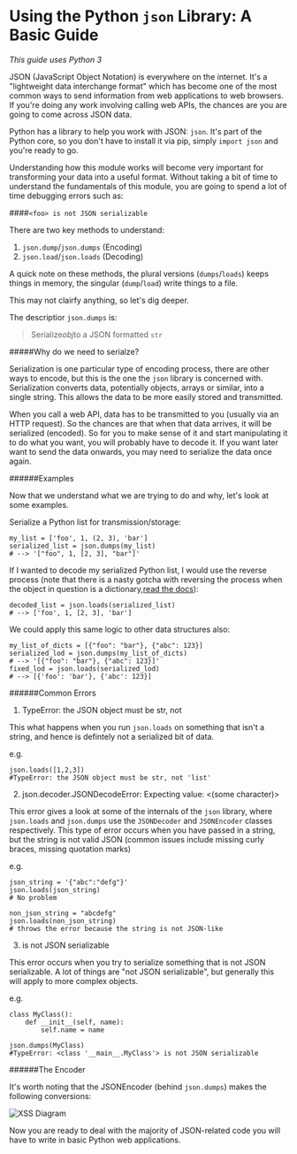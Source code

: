 # Using the Python `json` Library: A Basic Guide

*This guide uses Python 3*

JSON (JavaScript Object Notation) is everywhere on the internet. It's a "lightweight data interchange format"
which has become one of the most common ways to send information from web applications to web browsers. If you're
doing any work involving calling web APIs, the chances are you are going to come across JSON data.

Python has a library to help you work with JSON: `json`. It's part of the Python core, so you don't have to install
it via pip, simply `import json` and you're ready to go.

Understanding how this module works will become very important for transforming your data into a useful format. Without
taking a bit of time to understand the fundamentals of this module, you are going to spend a lot of time debugging
errors such as:

####`<foo> is not JSON serializable`


There are two key methods to understand:

1. `json.dump`/`json.dumps` (Encoding)
2. `json.load`/`json.loads` (Decoding)

A quick note on these methods, the plural versions (`dumps`/`loads`) keeps things in memory, the singular (`dump`/`load`)
write things to a file. 

This may not clairfy anything, so let's dig deeper. 

The descriptior `json.dumps` is: 

>Serialize*obj*to a JSON formatted `str`

#####Why do we need to serialze?

Serialization is one particular type of encoding process, there are other ways to encode, but this is the one the `json` library
is concerned with. Serialization converts data, potentially objects, arrays or similar, into a single string. This
allows the data to be more easily stored and transmitted. 

When you call a web API, data has to be transmitted to you (usually via an HTTP request). So the chances are that when
that data arrives, it will be serialized (encoded). So for you to make sense of it and start manipulating it to do what 
you want, you will probably have to decode it. If you want later want to send the data onwards, you may 
need to serialize the data once again. 

######Examples

Now that we understand what we are trying to do and why, let's look at some examples.

Serialize a Python list for transmission/storage:

```buildoutcfg
my_list = ['foo', 1, (2, 3), 'bar']
serialized_list = json.dumps(my_list)
# --> '["foo", 1, [2, 3], "bar"]'
```

If I wanted to decode my serialized Python list, I would use the reverse process (note that there is a nasty
gotcha with reversing the process when the object in question is a dictionary,[read the docs](https://docs.python.org/3/library/json.html)):

```buildoutcfg
decoded_list = json.loads(serialized_list)
# --> ['foo', 1, [2, 3], 'bar']

```

We could apply this same logic to other data structures also:

```buildoutcfg
my_list_of_dicts = [{"foo": "bar"}, {"abc": 123}]
serialized_lod = json.dumps(my_list_of_dicts)
# --> '[{"foo": "bar"}, {"abc": 123}]'
fixed_lod = json.loads(serialized_lod)
# --> [{'foo': 'bar'}, {'abc': 123}]
```

######Common Errors

1. TypeError: the JSON object must be str, not <data structure that is not a str>

This what happens when you run `json.loads` on something that isn't a string, and hence is defintely not
a serialized bit of data. 

e.g.

```buildoutcfg
json.loads([1,2,3])
#TypeError: the JSON object must be str, not 'list'
```

2. json.decoder.JSONDecodeError: Expecting value: <some line> <some column> <(some character)>

This error gives a look at some of the internals of the `json` library, where `json.loads` and `json.dumps` use the
`JSONDecoder` and `JSONEncoder` classes respectively. This type of error occurs when you have passed in a string,
 but the string is not valid JSON (common issues include missing curly braces, missing quotation marks)

e.g. 
```buildoutcfg
json_string = '{"abc":"defg"}'
json.loads(json_string)
# No problem

non_json_string = "abcdefg"
json.loads(non_json_string)
# throws the error because the string is not JSON-like
```

3. <foo> is not JSON serializable

This error occurs when you try to serialize something that is not JSON serializable. A lot of things are 
"not JSON serializable", but generally this will apply to more complex objects.

e.g.
```buildoutcfg
class MyClass():
    def __init__(self, name):
        self.name = name
        
json.dumps(MyClass)
#TypeError: <class '__main__.MyClass'> is not JSON serializable
```

######The Encoder

It's worth noting that the JSONEncoder (behind `json.dumps`) makes the following conversions:

![XSS Diagram]({{site.baseurl}}/assets/images/python_json_conversion_table.png)


Now you are ready to deal with the majority of JSON-related code you will have to write in
basic Python web applications.


